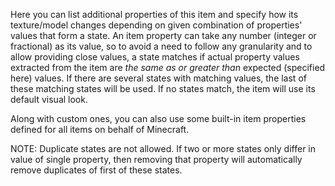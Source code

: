 Here you can list additional properties of this item and specify how its texture/model changes depending on given combination of properties' values that form a state. An item property can take any number (integer or fractional) as its value, so to avoid a need to follow any granularity and to allow providing close values, a state matches if actual property values extracted from the item are _the same as or greater than_ expected (specified here) values. If there are several states with matching values, the last of these matching states will be used. If no states match, the item will use its default visual look.

Along with custom ones, you can also use some built-in item properties defined for all items on behalf of Minecraft.

NOTE: Duplicate states are not allowed. If two or more states only differ in value of single property, then removing that property will automatically remove duplicates of first of these states.